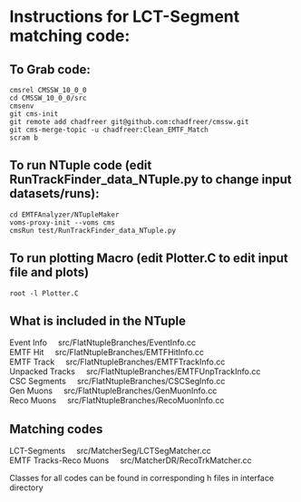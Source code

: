 # Instructions for LCT-Segment matching code:

## To Grab code:
```
cmsrel CMSSW_10_0_0
cd CMSSW_10_0_0/src
cmsenv
git cms-init
git remote add chadfreer git@github.com:chadfreer/cmssw.git
git cms-merge-topic -u chadfreer:Clean_EMTF_Match
scram b
```
## To run NTuple code (edit RunTrackFinder_data_NTuple.py to change input datasets/runs):
```
cd EMTFAnalyzer/NTupleMaker
voms-proxy-init --voms cms
cmsRun test/RunTrackFinder_data_NTuple.py
```
## To run plotting Macro (edit Plotter.C to edit input file and plots)
```
root -l Plotter.C
```
## What is included in the NTuple

Event Info&nbsp;&nbsp;&nbsp;&nbsp;&nbsp;src/FlatNtupleBranches/EventInfo.cc  
EMTF Hit&nbsp;&nbsp;&nbsp;&nbsp;&nbsp;src/FlatNtupleBranches/EMTFHitInfo.cc  
EMTF Track&nbsp;&nbsp;&nbsp;&nbsp;&nbsp;src/FlatNtupleBranches/EMTFTrackInfo.cc  
Unpacked Tracks&nbsp;&nbsp;&nbsp;&nbsp;&nbsp;src/FlatNtupleBranches/EMTFUnpTrackInfo.cc  
CSC Segments&nbsp;&nbsp;&nbsp;&nbsp;&nbsp;src/FlatNtupleBranches/CSCSegInfo.cc  
Gen Muons&nbsp;&nbsp;&nbsp;&nbsp;&nbsp;src/FlatNtupleBranches/GenMuonInfo.cc  
Reco Muons&nbsp;&nbsp;&nbsp;&nbsp;&nbsp;src/FlatNtupleBranches/RecoMuonInfo.cc  

## Matching codes

LCT-Segments&nbsp;&nbsp;&nbsp;&nbsp;&nbsp;src/MatcherSeg/LCTSegMatcher.cc  
EMTF Tracks-Reco Muons&nbsp;&nbsp;&nbsp;&nbsp;&nbsp;src/MatcherDR/RecoTrkMatcher.cc  

Classes for all codes can be found in corresponding h files in interface directory
